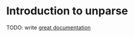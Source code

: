 # Introduction to unparse

TODO: write [great documentation](http://jacobian.org/writing/what-to-write/)
